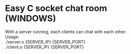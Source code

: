 # Easy C socket chat room (WINDOWS)
With a server running, each clients can chat with each other.\
Usage: \
      ./server.o {SERVER_IP} {SERVER_PORT}\
      ./client.o {SERVER_IP} {SERVER_PORT}
